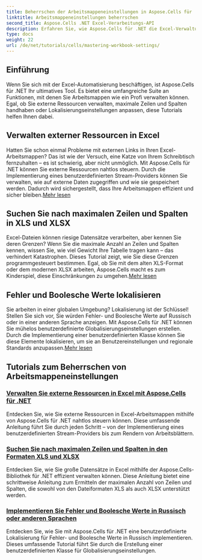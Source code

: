 ```yaml
---
title: Beherrschen der Arbeitsmappeneinstellungen in Aspose.Cells für .NET
linktitle: Arbeitsmappeneinstellungen beherrschen
second_title: Aspose.Cells .NET Excel-Verarbeitungs-API
description: Erfahren Sie, wie Aspose.Cells für .NET die Excel-Verwaltung revolutioniert. Die Tutorials behandeln ausführlich Lokalisierung, Datensatzverwaltung, externe Ressourcen und Arbeitsmappeneinstellungen.
type: docs
weight: 22
url: /de/net/tutorials/cells/mastering-workbook-settings/
---
```


## Einführung

Wenn Sie sich mit der Excel-Automatisierung beschäftigen, ist Aspose.Cells für .NET Ihr ultimatives Tool. Es bietet eine umfangreiche Suite an Funktionen, mit denen Sie Arbeitsmappen wie ein Profi verwalten können. Egal, ob Sie externe Ressourcen verwalten, maximale Zeilen und Spalten handhaben oder Lokalisierungseinstellungen anpassen, diese Tutorials helfen Ihnen dabei.

## Verwalten externer Ressourcen in Excel

Hatten Sie schon einmal Probleme mit externen Links in Ihren Excel-Arbeitsmappen? Das ist wie der Versuch, eine Katze von Ihrem Schreibtisch fernzuhalten – es ist schwierig, aber nicht unmöglich. Mit Aspose.Cells für .NET können Sie externe Ressourcen nahtlos steuern. Durch die Implementierung eines benutzerdefinierten Stream-Providers können Sie verwalten, wie auf externe Daten zugegriffen und wie sie gespeichert werden. Dadurch wird sichergestellt, dass Ihre Arbeitsmappen effizient und sicher bleiben.[Mehr lesen](./manage-external-resources-in-excel/)

## Suchen Sie nach maximalen Zeilen und Spalten in XLS und XLSX

 Excel-Dateien können riesige Datensätze verarbeiten, aber kennen Sie deren Grenzen? Wenn Sie die maximale Anzahl an Zeilen und Spalten kennen, wissen Sie, wie viel Gewicht Ihre Tabelle tragen kann – das verhindert Katastrophen. Dieses Tutorial zeigt, wie Sie diese Grenzen programmgesteuert bestimmen. Egal, ob Sie mit dem alten XLS-Format oder dem modernen XLSX arbeiten, Aspose.Cells macht es zum Kinderspiel, diese Einschränkungen zu umgehen.[Mehr lesen](./find-maximum-rows-and-columns/)

## Fehler und Boolesche Werte lokalisieren

Sie arbeiten in einer globalen Umgebung? Lokalisierung ist der Schlüssel! Stellen Sie sich vor, Sie würden Fehler- und Boolesche Werte auf Russisch oder in einer anderen Sprache anzeigen. Mit Aspose.Cells für .NET können Sie mühelos benutzerdefinierte Globalisierungseinstellungen erstellen. Durch die Implementierung einer benutzerdefinierten Klasse können Sie diese Elemente lokalisieren, um sie an Benutzereinstellungen und regionale Standards anzupassen.[Mehr lesen](./implement-error-and-boolean-value-in-russian-languages/)

## Tutorials zum Beherrschen von Arbeitsmappeneinstellungen
### [Verwalten Sie externe Ressourcen in Excel mit Aspose.Cells für .NET](./manage-external-resources-in-excel/)
Entdecken Sie, wie Sie externe Ressourcen in Excel-Arbeitsmappen mithilfe von Aspose.Cells für .NET nahtlos steuern können. Diese umfassende Anleitung führt Sie durch jeden Schritt – von der Implementierung eines benutzerdefinierten Stream-Providers bis zum Rendern von Arbeitsblättern.
### [Suchen Sie nach maximalen Zeilen und Spalten in den Formaten XLS und XLSX](./find-maximum-rows-and-columns/)
Entdecken Sie, wie Sie große Datensätze in Excel mithilfe der Aspose.Cells-Bibliothek für .NET effizient verwalten können. Diese Anleitung bietet eine schrittweise Anleitung zum Ermitteln der maximalen Anzahl von Zeilen und Spalten, die sowohl von den Dateiformaten XLS als auch XLSX unterstützt werden.
### [Implementieren Sie Fehler und Boolesche Werte in Russisch oder anderen Sprachen](./implement-error-and-boolean-value-in-russian-languages/)
Entdecken Sie, wie Sie mit Aspose.Cells für .NET eine benutzerdefinierte Lokalisierung für Fehler- und Boolesche Werte in Russisch implementieren. Dieses umfassende Tutorial führt Sie durch die Erstellung einer benutzerdefinierten Klasse für Globalisierungseinstellungen.